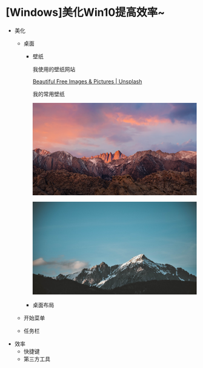 # [Windows]美化Win10提高效率~

- 美化
    - 桌面
        - 壁纸

            我使用的壁纸网站

            [Beautiful Free Images & Pictures | Unsplash](https://unsplash.com/)

            我的常用壁纸

            ![%5BWindows%5D%E7%BE%8E%E5%8C%96Win10%E6%8F%90%E9%AB%98%E6%95%88%E7%8E%87~%20ce1bcab642f14399a6008fdde9908610/5K_(8).jpg](%5BWindows%5D%E7%BE%8E%E5%8C%96Win10%E6%8F%90%E9%AB%98%E6%95%88%E7%8E%87~%20ce1bcab642f14399a6008fdde9908610/5K_(8).jpg)

            ![%5BWindows%5D%E7%BE%8E%E5%8C%96Win10%E6%8F%90%E9%AB%98%E6%95%88%E7%8E%87~%20ce1bcab642f14399a6008fdde9908610/img-df62e7901c8ec0febd7af9cb725dd8da.jpg](%5BWindows%5D%E7%BE%8E%E5%8C%96Win10%E6%8F%90%E9%AB%98%E6%95%88%E7%8E%87~%20ce1bcab642f14399a6008fdde9908610/img-df62e7901c8ec0febd7af9cb725dd8da.jpg)

        - 桌面布局
    - 开始菜单

    - 任务栏
- 效率
    - 快捷键
    - 第三方工具